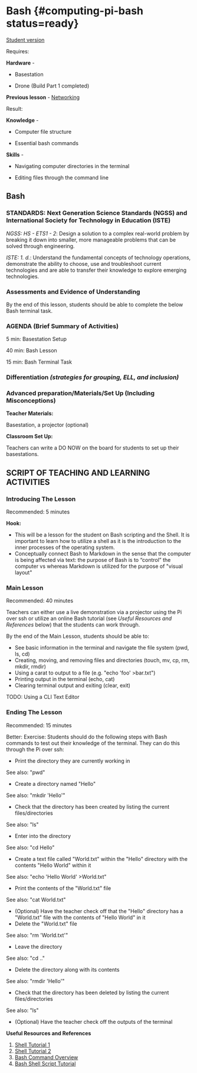 # Bash {#computing-pi-bash status=ready}

[Student version](+duckiesky_high_school_student#computing-pi-bash)

<div class='requirements' markdown='1'>

Requires: 

**Hardware** - 

- Basestation 

- Drone (Build Part 1 completed)

**Previous lesson** - [Networking](https://docs.duckietown.org/daffy/downloads/duckiesky_high_school/docs-duckiesky_high_school/branch/daffy-develop/doc-duckiesky_high_school/out/pi_networking.html) 


Result: 

**Knowledge** - 

- Computer file structure

- Essential bash commands


**Skills** - 

- Navigating computer directories in the terminal

- Editing files through the command line

</div>

## Bash


### STANDARDS: Next Generation Science Standards (NGSS) and International Society for Technology in Education (ISTE)

_NGSS: HS - ETS1 - 2_: Design a solution to a complex real-world problem by breaking it down into smaller, more manageable problems that can be solved through engineering.

_ISTE: 1. d._: Understand the fundamental concepts of technology
operations, demonstrate the ability to choose, use and troubleshoot current technologies and are able to transfer their knowledge to explore emerging technologies.

### Assessments and Evidence of Understanding

By the end of this lesson, students should be able to complete the below Bash terminal task.

### AGENDA (Brief Summary of Activities)

5 min: Basestation Setup

40 min: Bash Lesson

15 min: Bash Terminal Task

### Differentiation _(strategies for grouping, ELL, and inclusion)_


### Advanced preparation/Materials/Set Up (Including Misconceptions)

**Teacher Materials:**

Basestation, a projector (optional) 

**Classroom Set Up:**

Teachers can write a DO NOW on the board for students to set up their basestations.

## SCRIPT OF TEACHING AND LEARNING ACTIVITIES


### Introducing The Lesson

Recommended: 5 minutes

**Hook:**

-  This will be a lesson for the student on Bash scripting and the Shell. It is important to learn how to utilize a shell as it is the introduction to the inner processes of the operating system.
- Conceptually connect Bash to Markdown in the sense that the computer is being affected via text: the purpose of Bash is to “control” the computer vs whereas Markdown is utilized for the purpose of "visual layout"

### Main Lesson

Recommended: 40 minutes

Teachers can either use a live demonstration via a projector using the Pi over ssh or utilize an online Bash tutorial (see _Useful Resources and References_ below) that the students can work through. 

By the end of the Main Lesson, students should be able to:

-  See basic information in the terminal and navigate the file system (pwd, ls, cd)
-  Creating, moving, and removing files and directories (touch, mv, cp, rm, mkdir, rmdir)
-  Using a carat to output to a file (e.g. "echo 'foo' >bar.txt")
- Printing output in the terminal (echo, cat)
-  Clearing terminal output and exiting (clear, exit)

TODO: Using a CLI Text Editor

### Ending The Lesson

Recommended: 15 minutes

Better: Exercise: Students should do the following steps with Bash commands to test out their knowledge of the terminal. They can do this through the Pi over ssh:

-  Print the directory they are currently working in 

See also: "pwd"

-  Create a directory named "Hello"

See also: "mkdir 'Hello'"

-  Check that the directory has been created by listing the current files/directories

See also: "ls"

-  Enter into the directory 

See also: "cd Hello"

-  Create a text file called "World.txt" within the "Hello" directory with the contents "Hello World" within it

See also: "echo 'Hello World' >World.txt"

-  Print the contents of the "World.txt" file

See also: "cat World.txt"

-  (Optional) Have the teacher check off that the "Hello" directory has a "World.txt" file with the contents of "Hello World" in it
-  Delete the "World.txt" file

See also: "rm 'World.txt'"

-  Leave the directory

See also: "cd .."

-  Delete the directory along with its contents

See also: "rmdir 'Hello'"

-  Check that the directory has been deleted by listing the current files/directories

See also: "ls"

-  (Optional) Have the teacher check off the outputs of the terminal

**Useful Resources and References**

1. [Shell Tutorial 1](https://www.youtube.com/watch?v=cBokz0LTizk)
2. [Shell Tutorial 2](http://linuxcommand.org/lc3_learning_the_shell.php)
3. [Bash Command Overview](https://www.educative.io/blog/bash-shell-command-cheat-sheet)
4. [Bash Shell Script Tutorial](https://www.youtube.com/watch?v=F-gskSl4pwQ)

